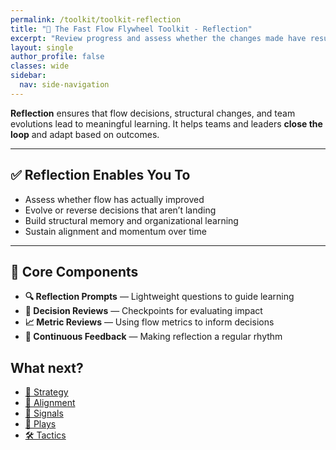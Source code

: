 ```yaml
---
permalink: /toolkit/toolkit-reflection
title: "🔄 The Fast Flow Flywheel Toolkit - Reflection"
excerpt: "Review progress and assess whether the changes made have resulted in improved flow and alignment. Questions or prompts for reflection, helping users assess how the flow is evolving and where they may need to double down on efforts."
layout: single
author_profile: false
classes: wide
sidebar:
  nav: side-navigation
---
```


**Reflection** ensures that flow decisions, structural changes, and team evolutions lead to meaningful learning. It helps teams and leaders **close the loop** and adapt based on outcomes.

---

## ✅ Reflection Enables You To

- Assess whether flow has actually improved  
- Evolve or reverse decisions that aren’t landing  
- Build structural memory and organizational learning  
- Sustain alignment and momentum over time  

---

## 🧩 Core Components

- **🔍 Reflection Prompts** — Lightweight questions to guide learning  
- **📅 Decision Reviews** — Checkpoints for evaluating impact  
- **📈 Metric Reviews** — Using flow metrics to inform decisions  
- **🔄 Continuous Feedback** — Making reflection a regular rhythm

## What next?

- [🧭 Strategy](/toolkit/toolkit-strategy)
- [🔄 Alignment](/toolkit/toolkit-alignment)
- [📡 Signals](/toolkit/toolkit-signals)
- [🎯 Plays](/toolkit/toolkit-plays)
- [🛠️ Tactics](/toolkit/toolkit-tactics)
